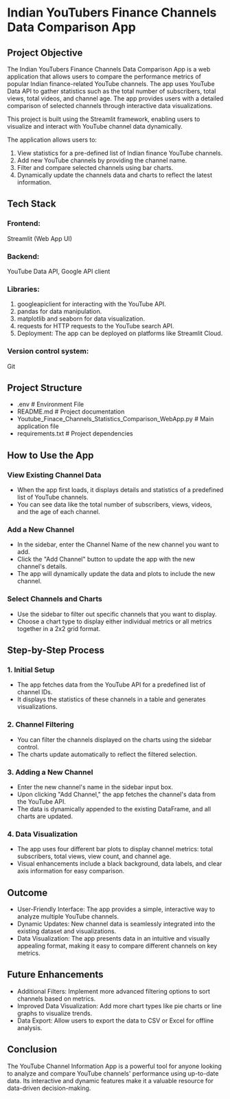# Indian YouTubers Finance Channels Data Comparison App

## Project Objective

The Indian YouTubers Finance Channels Data Comparison App is a web application that allows users to compare the performance metrics of popular Indian finance-related YouTube channels. The app uses YouTube Data API to gather statistics such as the total number of subscribers, total views, total videos, and channel age. The app provides users with a detailed comparison of selected channels through interactive data visualizations.

This project is built using the Streamlit framework, enabling users to visualize and interact with YouTube channel data dynamically. 

The application allows users to:

1. View statistics for a pre-defined list of Indian finance YouTube channels.
2. Add new YouTube channels by providing the channel name.
3. Filter and compare selected channels using bar charts.
4. Dynamically update the channels data and charts to reflect the latest information.
  
## Tech Stack

### Frontend: 
Streamlit (Web App UI)

### Backend: 
YouTube Data API, Google API client

### Libraries:

1. googleapiclient for interacting with the YouTube API.
2. pandas for data manipulation.
3. matplotlib and seaborn for data visualization.
4. requests for HTTP requests to the YouTube search API.
5. Deployment: The app can be deployed on platforms like Streamlit Cloud.

### Version control system: 
Git
  
## Project Structure

- .env # Environment File
- README.md # Project documentation
- Youtube_Finace_Channels_Statistics_Comparison_WebApp.py # Main application file
- requirements.txt # Project dependencies

## How to Use the App

### View Existing Channel Data
- When the app first loads, it displays details and statistics of a predefined list of YouTube channels.
- You can see data like the total number of subscribers, views, videos, and the age of each channel.
### Add a New Channel
- In the sidebar, enter the Channel Name of the new channel you want to add.
- Click the "Add Channel" button to update the app with the new channel's details.
- The app will dynamically update the data and plots to include the new channel.
### Select Channels and Charts
- Use the sidebar to filter out specific channels that you want to display.
- Choose a chart type to display either individual metrics or all metrics together in a 2x2 grid format.

## Step-by-Step Process

### 1. Initial Setup

- The app fetches data from the YouTube API for a predefined list of channel IDs.
- It displays the statistics of these channels in a table and generates visualizations.
  
### 2. Channel Filtering

- You can filter the channels displayed on the charts using the sidebar control.
- The charts update automatically to reflect the filtered selection.
  
### 3. Adding a New Channel

- Enter the new channel's name in the sidebar input box.
- Upon clicking "Add Channel," the app fetches the channel's data from the YouTube API.
- The data is dynamically appended to the existing DataFrame, and all charts are updated.
  
### 4. Data Visualization

- The app uses four different bar plots to display channel metrics: total subscribers, total views, view count, and channel age.
- Visual enhancements include a black background, data labels, and clear axis information for easy comparison.
  
## Outcome
- User-Friendly Interface: The app provides a simple, interactive way to analyze multiple YouTube channels.
- Dynamic Updates: New channel data is seamlessly integrated into the existing dataset and visualizations.
- Data Visualization: The app presents data in an intuitive and visually appealing format, making it easy to compare different channels on key metrics.
  
## Future Enhancements

- Additional Filters: Implement more advanced filtering options to sort channels based on metrics.
- Improved Data Visualization: Add more chart types like pie charts or line graphs to visualize trends.
- Data Export: Allow users to export the data to CSV or Excel for offline analysis.
  
## Conclusion

The YouTube Channel Information App is a powerful tool for anyone looking to analyze and compare YouTube channels' performance using up-to-date data. Its interactive and dynamic features make it a valuable resource for data-driven decision-making.



